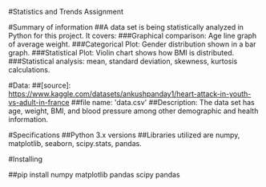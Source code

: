 #Statistics and Trends Assignment

#Summary of information
##A data set is being statistically analyzed in Python for this project. It covers:
###Graphical comparison: Age line graph of average weight.
###Categorical Plot: Gender distribution shown in a bar graph.
###Statistical Plot: Violin chart shows how BMI is distributed.
###Statistical analysis: mean, standard deviation, skewness, kurtosis calculations.

#Data:
##[source]: https://www.kaggle.com/datasets/ankushpanday1/heart-attack-in-youth-vs-adult-in-france
##file name: 'data.csv'
##Description: The data set has age, weight, BMI, and blood pressure among other demographic and health information.

#Specifications
##Python 3.x versions
##Libraries utilized are numpy, matplotlib, seaborn, scipy.stats, pandas.

#Installing

##pip install numpy matplotlib pandas scipy pandas